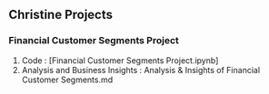 ## Christine Projects

### Financial Customer Segments Project

1. Code : [Financial Customer Segments Project.ipynb]
2. Analysis and Business Insights : Analysis & Insights of Financial Customer Segments.md
